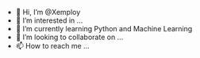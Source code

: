 - 👋 Hi, I’m @Xemploy
- 👀 I’m interested in ...
- 🌱 I’m currently learning Python and Machine Learning
- 💞️ I’m looking to collaborate on ...
- 📫 How to reach me ...


